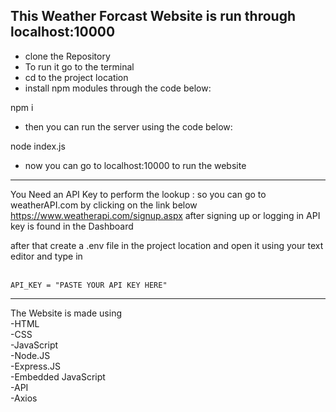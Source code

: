 This Weather Forcast Website is run through localhost:10000
---------------------------------------------------------------------
* clone the Repository
* To run it go to the terminal
* cd to the project location
* install npm modules through the code below:
  
npm i 

* then you can run the server using the code below:
  
node index.js

* now you can go to localhost:10000 to run the website
---------------------------------------------------------------------
You Need an API Key to perform the lookup : so you can go to weatherAPI.com by clicking on the link below
https://www.weatherapi.com/signup.aspx
after signing up or logging in
API key is found in the Dashboard

after that create a .env file in the project location and open it using your text editor and type in <br>
<br>
```
API_KEY = "PASTE YOUR API KEY HERE"
```

---------------------------------------------------------------------

The Website is made using<br>
-HTML<br>
-CSS<br>
-JavaScript<br>
-Node.JS<br>
-Express.JS<br>
-Embedded JavaScript<br>
-API<br>
-Axios<br>

